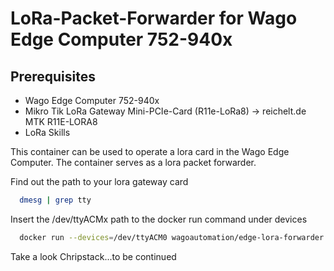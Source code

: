 # LoRa-Packet-Forwarder for Wago Edge Computer 752-940x

## Prerequisites
- Wago Edge Computer 752-940x
- Mikro Tik LoRa Gateway Mini-PCIe-Card (R11e-LoRa8) -> reichelt.de MTK R11E-LORA8
- LoRa Skills

This container can be used to operate a lora card in the Wago Edge Computer. The container serves as a lora packet forwarder.

Find out the path to your lora gateway card 
```bash
  dmesg | grep tty
```

Insert the /dev/ttyACMx path to the docker run command under devices

```bash
  docker run --devices=/dev/ttyACM0 wagoautomation/edge-lora-forwarder
```


Take a look Chripstack...to be continued
